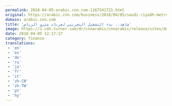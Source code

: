 ```yaml
---
permalink: 2018-04-05-arabic.cnn.com-1167241721.html
original: https://arabic.cnn.com/business/2018/04/05/saudi-riyadh-metro-testing
domain: arabic.cnn.com
title: 'شاهد.. بدء التشغيل التجريبي لعربات مترو الرياض'
image: https://i.cdn.turner.com/dr/cnnarabic/cnnarabic/release/sites/default/files/styles/og_image/public/image/SAUDI-TRANSPORT-RAIL-CITY.jpg?itok=OhWY6d-A
date: 2018-04-05 12:17:17
category: finance
translations: 
 - 'en'
 - 'es'
 - 'de'
 - 'ru'
 - 'ja'
 - 'fr'
 - 'it'
 - 'zh-CN'
 - 'zh-TW'
 - 'pt'
 - 'hy'
---
```


